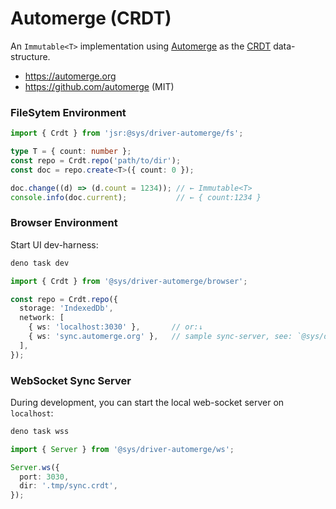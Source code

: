 # Automerge (CRDT)
An `Immutable<T>` implementation using [Automerge](https://automerge.org/) as the [CRDT](https://en.wikipedia.org/wiki/Conflict-free_replicated_data_type) data-structure.

- https://automerge.org
- https://github.com/automerge (MIT)




### FileSytem Environment

```ts
import { Crdt } from 'jsr:@sys/driver-automerge/fs';

type T = { count: number };
const repo = Crdt.repo('path/to/dir');
const doc = repo.create<T>({ count: 0 });

doc.change((d) => (d.count = 1234)); // ← Immutable<T>
console.info(doc.current);           // ← { count:1234 }
```



### Browser Environment
Start UI dev-harness:
```bash
deno task dev
```
```ts
import { Crdt } from '@sys/driver-automerge/browser';

const repo = Crdt.repo({
  storage: 'IndexedDb',
  network: [
    { ws: 'localhost:3030' },       // or:↓
    { ws: 'sync.automerge.org' },   // sample sync-server, see: `@sys/driver-automerge/ws` to stand-up dedicated server.
  ],
});


```


### WebSocket Sync Server
During development, you can start the local web-socket server on `localhost`:

```bash
deno task wss
```
```ts
import { Server } from '@sys/driver-automerge/ws';

Server.ws({
  port: 3030,
  dir: '.tmp/sync.crdt',
});
```

